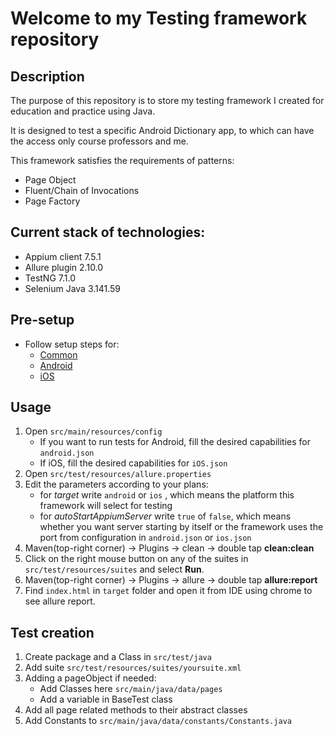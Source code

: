 # Welcome to my Testing framework repository

## Description

The purpose of this repository is to store my testing framework I created for education and practice using Java.

It is designed to test a specific Android Dictionary app, to which can have the access only course professors and me.

This framework satisfies the requirements of patterns:

- Page Object
- Fluent/Chain of Invocations
- Page Factory

## Current stack of technologies:

- Appium client 7.5.1
- Allure plugin 2.10.0
- TestNG 7.1.0
- Selenium Java 3.141.59


## Pre-setup

- Follow setup steps for:
    - [Common](https://automationhacks.io/slides/2021/appium-conf/hello-appium-writing-your-first-tests/04-common-libraries/)
    - [Android](https://automationhacks.io/slides/2021/appium-conf/hello-appium-writing-your-first-tests/05-setup-for-android/)
    - [iOS](https://automationhacks.io/slides/2021/appium-conf/hello-appium-writing-your-first-tests/09-setup-for-ios/)

## Usage

1. Open `src/main/resources/config`
    - If you want to run tests for Android, fill the desired capabilities for `android.json`
    - If iOS,  fill the desired capabilities for `iOS.json`
2. Open `src/test/resources/allure.properties`
3. Edit the parameters according to your plans:
    - for _target_ write `android` or `ios` , which means the platform this framework will select for testing
    - for _autoStartAppiumServer_ write `true` of `false`, which means whether you want server starting by itself or the framework uses the port from configuration in `android.json` or `ios.json`
4. Maven(top-right corner) -> Plugins -> clean -> double tap **clean:clean**
5. Click on the right mouse button on any of the suites in `src/test/resources/suites` and select **Run**.
6. Maven(top-right corner) -> Plugins -> allure -> double tap **allure:report**
7. Find `index.html` in `target` folder and open it from IDE using chrome to see allure report.

## Test creation

1. Create package and a Class in `src/test/java`
2. Add suite `src/test/resources/suites/yoursuite.xml`
3. Adding a pageObject if needed:
    - Add Classes here `src/main/java/data/pages`
    - Add a variable in BaseTest class
4. Add all page related methods to their abstract classes
5. Add Constants to `src/main/java/data/constants/Constants.java`
